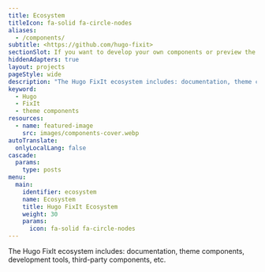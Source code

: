 ```yaml
---
title: Ecosystem
titleIcon: fa-solid fa-circle-nodes
aliases:
  - /components/
subtitle: <https://github.com/hugo-fixit>
sectionSlot: If you want to develop your own components or preview the effects of some of the above components, you might as well take a look at the following articles.
hiddenAdapters: true
layout: projects
pageStyle: wide
description: "The Hugo FixIt ecosystem includes: documentation, theme components, development tools, third-party components, etc."
keyword:
  - Hugo
  - FixIt
  - theme components
resources:
  - name: featured-image
    src: images/components-cover.webp
autoTranslate:
  onlyLocalLang: false
cascade:
  params:
    type: posts
menu:
  main:
    identifier: ecosystem
    name: Ecosystem
    title: Hugo FixIt Ecosystem
    weight: 30
    params:
      icon: fa-solid fa-circle-nodes
---
```


The Hugo FixIt ecosystem includes: documentation, theme components, development tools, third-party components, etc.
